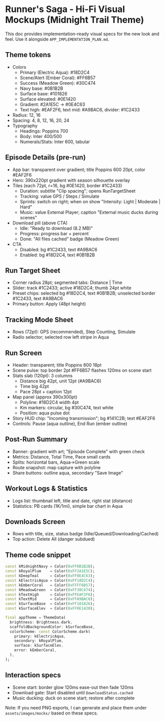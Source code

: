 # Runner's Saga - Hi-Fi Visual Mockups (Midnight Trail Theme)

This doc provides implementation-ready visual specs for the new look and feel. Use it alongside `APP_IMPLEMENTATION_PLAN.md`.

## Theme tokens
- Colors
  - Primary (Electric Aqua): #18D2C4
  - Scene/Alert (Ember Coral): #FF6B57
  - Success (Meadow Green): #30C474
  - Navy base: #0B1B2B
  - Surface base: #101826
  - Surface elevated: #0E1420
  - Gradient: #2A1E5C -> #0E4C63
  - Text high: #EAF2F6, text mid: #A9BAC6, divider: #1C2433
- Radius: 12, 16
- Spacing: 4, 8, 12, 16, 20, 24
- Typography
  - Headings: Poppins 700
  - Body: Inter 400/500
  - Numerals/Stats: Inter 600, tabular

## Episode Details (pre-run)
- App bar: transparent over gradient; title Poppins 600 20pt, color #EAF2F6
- Hero: 390x220pt gradient with season silhouette overlay
- Tiles (each 72pt, r=16, bg #0E1420, border #1C2433)
  - Duration: subtitle "Clip spacing"; opens RunTargetSheet
  - Tracking: value GPS / Steps / Simulate
  - Sprints: switch on right; when on show "Intensity: Light | Moderate | Hard"
  - Music: value External Player; caption "External music ducks during scenes"
- Download pill (above CTA)
  - Idle: "Ready to download (8.2 MB)"
  - Progress: progress bar + percent
  - Done: "All files cached" badge (Meadow Green)
- CTA
  - Disabled: bg #1C2433, text #A9BAC6
  - Enabled: bg #18D2C4, text #0B1B2B

## Run Target Sheet
- Corner radius 28pt; segmented tabs: Distance | Time
- Slider: track #1C2433; active #18D2C4; thumb 24pt white
- Preset chips: selected bg #18D2C4, text #0B1B2B; unselected border #1C2433, text #A9BAC6
- Primary button: Apply (48pt height)

## Tracking Mode Sheet
- Rows (72pt): GPS (recommended), Step Counting, Simulate
- Radio selector; selected row left stripe in Aqua

## Run Screen
- Header: transparent; title Poppins 600 18pt
- Scene pulse: top border 2pt #FF6B57 flashes 120ms on scene start
- Stats slab (120pt): 3 columns
  - Distance big 42pt, unit 12pt (#A9BAC6)
  - Time big 42pt
  - Pace 28pt + caption 12pt
- Map panel (approx 390x300pt)
  - Polyline: #18D2C4 width 4pt
  - Km markers: circular, bg #30C474, text white
  - Position: aqua pulse dot
- Story HUD chip: "Incoming transmission"; bg #141C2B; text #EAF2F6
- Controls: Pause (aqua outline), End Run (ember outline)

## Post-Run Summary
- Banner: gradient with art; "Episode Complete" with green check
- Metrics: Distance, Total Time, Pace small cards
- Splits: horizontal bars, Aqua->Green scale
- Route snapshot: map capture with polyline
- Share buttons: outline aqua, secondary "Save Image"

## Workout Logs & Statistics
- Logs list: thumbnail left, title and date, right stat (distance)
- Statistics: PB cards (1K/1mi), simple bar chart in Aqua

## Downloads Screen
- Rows with title, size, status badge (Idle/Queued/Downloading/Cached)
- Top action: Delete All (danger subdued)

## Theme code snippet
```dart
const kMidnightNavy = Color(0xFF0B1B2B);
const kRoyalPlum    = Color(0xFF2A1E5C);
const kDeepTeal     = Color(0xFF0E4C63);
const kElectricAqua = Color(0xFF18D2C4);
const kEmberCoral   = Color(0xFFFF6B57);
const kMeadowGreen  = Color(0xFF30C474);
const kTextHigh     = Color(0xFFEAF2F6);
const kTextMid      = Color(0xFFA9BAC6);
const kSurfaceBase  = Color(0xFF101826);
const kSurfaceElev  = Color(0xFF0E1420);

final appTheme = ThemeData(
  brightness: Brightness.dark,
  scaffoldBackgroundColor: kSurfaceBase,
  colorScheme: const ColorScheme.dark(
    primary: kElectricAqua,
    secondary: kRoyalPlum,
    surface: kSurfaceElev,
    error: kEmberCoral,
  ),
);
```

## Interaction specs
- Scene start: border glow 120ms ease-out then fade 120ms
- Download gate: Start disabled until `DownloadStatus.cached`
- Music ducking: duck on scene start; restore after complete

Note: If you need PNG exports, I can generate and place them under `assets/images/mocks/` based on these specs.


